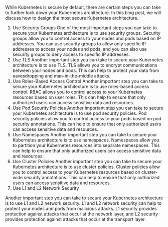 While Kubernetes is secure by default, there are certain steps you can take to further lock down your Kubernetes architecture. In this blog post, we will discuss how to design the most secure Kubernetes architecture.

1. Use Security Groups
One of the most important steps you can take to secure your Kubernetes architecture is to use security groups. Security groups allow you to control access to your nodes and pods based on IP addresses. You can use security groups to allow only specific IP addresses to access your nodes and pods, and you can also use security groups to deny access to specific IP addresses.
2. Use TLS
Another important step you can take to secure your Kubernetes architecture is to use TLS. TLS allows you to encrypt communications between your nodes and pods. This can help to protect your data from eavesdropping and man-in-the-middle attacks.
3. Use Roles-Based Access Control
Another important step you can take to secure your Kubernetes architecture is to use roles-based access control. RBAC allows you to control access to your Kubernetes resources based on user roles. This can help to ensure that only authorized users can access sensitive data and resources.
4. Use Pod Security Policies
Another important step you can take to secure your Kubernetes architecture is to use pod security policies. Pod security policies allow you to control access to your pods based on pod security annotations. This can help to ensure that only authorized users can access sensitive data and resources.
5. Use Namespaces
Another important step you can take to secure your Kubernetes architecture is to use namespaces. Namespaces allow you to partition your Kubernetes resources into separate namespaces. This can help to ensure that only authorized users can access sensitive data and resources.
6. Use Cluster Policies
Another important step you can take to secure your Kubernetes architecture is to use cluster policies. Cluster policies allow you to control access to your Kubernetes resources based on cluster-wide security annotations. This can help to ensure that only authorized users can access sensitive data and resources.
7. Use L1 and L2 Network Security

Another important step you can take to secure your Kubernetes architecture is to use L1 and L2 network security. L1 and L2 network security can help to protect your nodes and pods from malicious attacks. L1 security provides protection against attacks that occur at the network layer, and L2 security provides protection against attacks that occur at the transport layer.